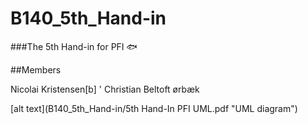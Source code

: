 # B140_5th_Hand-in
###The 5th Hand-in for PFI :fish:

##Members

Nicolai Kristensen[b]
'
Christian Beltoft ørbæk

[alt text](B140_5th_Hand-in/5th Hand-In PFI UML.pdf "UML diagram")
